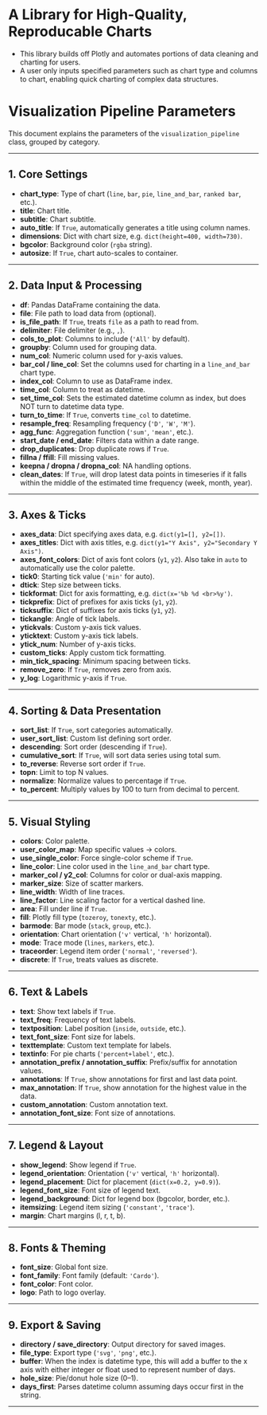 # A Library for High-Quality, Reproducable Charts

- This library builds off Plotly and automates portions of data cleaning and charting for users.
- A user only inputs specified parameters such as chart type and columns to chart, enabling quick charting of complex data structures.

# Visualization Pipeline Parameters

This document explains the parameters of the `visualization_pipeline` class, grouped by category.

---

## 1. Core Settings

- **chart_type**: Type of chart (`line`, `bar`, `pie`, `line_and_bar`, `ranked bar`, etc.).
- **title**: Chart title.
- **subtitle**: Chart subtitle.
- **auto_title**: If `True`, automatically generates a title using column names.
- **dimensions**: Dict with chart size, e.g. `dict(height=400, width=730)`.
- **bgcolor**: Background color (`rgba` string).
- **autosize**: If `True`, chart auto-scales to container.

---

## 2. Data Input & Processing

- **df**: Pandas DataFrame containing the data.
- **file**: File path to load data from (optional).
- **is_file_path**: If `True`, treats `file` as a path to read from.
- **delimiter**: File delimiter (e.g., `,`).
- **cols_to_plot**: Columns to include (`'All'` by default).
- **groupby**: Column used for grouping data.
- **num_col**: Numeric column used for y-axis values.
- **bar_col / line_col**: Set the columns used for charting in a `line_and_bar` chart type.
- **index_col**: Column to use as DataFrame index.
- **time_col**: Column to treat as datetime.
- **set_time_col**: Sets the estimated datetime column as index, but does NOT turn to datetime data type.
- **turn_to_time**: If `True`, converts `time_col` to datetime.
- **resample_freq**: Resampling frequency (`'D'`, `'W'`, `'M'`).
- **agg_func**: Aggregation function (`'sum'`, `'mean'`, etc.).
- **start_date / end_date**: Filters data within a date range.
- **drop_duplicates**: Drop duplicate rows if `True`.
- **fillna / ffill**: Fill missing values.
- **keepna / dropna / dropna_col**: NA handling options.
- **clean_dates**: If `True`, will drop latest data points in timeseries if it falls within the middle of the estimated time frequency (week, month, year).

---

## 3. Axes & Ticks

- **axes_data**: Dict specifying axes data, e.g. `dict(y1=[], y2=[])`.
- **axes_titles**: Dict with axis titles, e.g. `dict(y1="Y Axis", y2="Secondary Y Axis")`.
- **axes_font_colors**: Dict of axis font colors (`y1`, `y2`). Also take in `auto` to automatically use the color palette.
- **tick0**: Starting tick value (`'min'` for auto).
- **dtick**: Step size between ticks.
- **tickformat**: Dict for axis formatting, e.g. `dict(x='%b %d <br>%y')`.
- **tickprefix**: Dict of prefixes for axis ticks (`y1`, `y2`).
- **ticksuffix**: Dict of suffixes for axis ticks (`y1`, `y2`).
- **tickangle**: Angle of tick labels.
- **ytickvals**: Custom y-axis tick values.
- **yticktext**: Custom y-axis tick labels.
- **ytick_num**: Number of y-axis ticks.
- **custom_ticks**: Apply custom tick formatting.
- **min_tick_spacing**: Minimum spacing between ticks.
- **remove_zero**: If `True`, removes zero from axis.
- **y_log**: Logarithmic y-axis if `True`.

---

## 4. Sorting & Data Presentation

- **sort_list**: If `True`, sort categories automatically.
- **user_sort_list**: Custom list defining sort order.
- **descending**: Sort order (descending if `True`).
- **cumulative_sort**: If `True`, will sort data series using total sum.
- **to_reverse**: Reverse sort order if `True`.
- **topn**: Limit to top N values.
- **normalize**: Normalize values to percentage if `True`.
- **to_percent**: Multiply values by 100 to turn from decimal to percent.

---

## 5. Visual Styling

- **colors**: Color palette.
- **user_color_map**: Map specific values → colors.
- **use_single_color**: Force single-color scheme if `True`.
- **line_color**: Line color used in the `line_and_bar` chart type.
- **marker_col / y2_col**: Columns for color or dual-axis mapping.
- **marker_size**: Size of scatter markers.
- **line_width**: Width of line traces.
- **line_factor**: Line scaling factor for a vertical dashed line.
- **area**: Fill under line if `True`.
- **fill**: Plotly fill type (`tozeroy`, `tonexty`, etc.).
- **barmode**: Bar mode (`stack`, `group`, etc.).
- **orientation**: Chart orientation (`'v'` vertical, `'h'` horizontal).
- **mode**: Trace mode (`lines`, `markers`, etc.).
- **traceorder**: Legend item order (`'normal'`, `'reversed'`).
- **discrete**: If `True`, treats values as discrete.

---

## 6. Text & Labels

- **text**: Show text labels if `True`.
- **text_freq**: Frequency of text labels.
- **textposition**: Label position (`inside`, `outside`, etc.).
- **text_font_size**: Font size for labels.
- **texttemplate**: Custom text template for labels.
- **textinfo**: For pie charts (`'percent+label'`, etc.).
- **annotation_prefix / annotation_suffix**: Prefix/suffix for annotation values.
- **annotations**: If `True`, show annotations for first and last data point.
- **max_annotation**: If `True`, show annotation for the highest value in the data.
- **custom_annotation**: Custom annotation text.
- **annotation_font_size**: Font size of annotations.

---

## 7. Legend & Layout

- **show_legend**: Show legend if `True`.
- **legend_orientation**: Orientation (`'v'` vertical, `'h'` horizontal).
- **legend_placement**: Dict for placement (`dict(x=0.2, y=0.9)`).
- **legend_font_size**: Font size of legend text.
- **legend_background**: Dict for legend box (bgcolor, border, etc.).
- **itemsizing**: Legend item sizing (`'constant'`, `'trace'`).
- **margin**: Chart margins (l, r, t, b).

---

## 8. Fonts & Theming

- **font_size**: Global font size.
- **font_family**: Font family (default: `'Cardo'`).
- **font_color**: Font color.
- **logo**: Path to logo overlay.

---

## 9. Export & Saving

- **directory / save_directory**: Output directory for saved images.
- **file_type**: Export type (`'svg'`, `'png'`, etc.).
- **buffer**: When the index is datetime type, this will add a buffer to the x axis with either integer or float used to represent number of days.
- **hole_size**: Pie/donut hole size (0–1).
- **days_first**: Parses datetime column assuming days occur first in the string.

---
